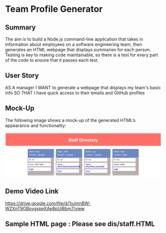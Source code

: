 # Team Profile Generator

## Summary

The aim is to build a Node.js command-line application that takes in information about employees on a software engineering team, then generates an HTML webpage that displays summaries for each person. Testing is key to making code maintainable, so there is a test for every part of the code to ensure that it passes each test.

## User Story

AS A manager
I WANT to generate a webpage that displays my team's basic info
SO THAT I have quick access to their emails and GitHub profiles

## Mock-Up

The following image shows a mock-up of the generated HTML’s appearance and functionality:

![staff directory snapshot.](./snapshot1.png)

## Demo Video Link

https://drive.google.com/file/d/1vJmnBW-WZXnT9OBovgspeXAe8pUjBbm7/view


## Sample HTML page : Please see dis/staff.HTML
